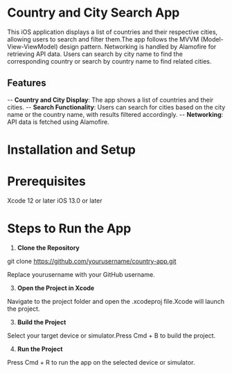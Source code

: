 # Country and City Search App
This iOS application displays a list of countries and their respective cities, allowing users to search and filter them.The app follows the MVVM (Model-View-ViewModel) design pattern. Networking is handled by Alamofire for retrieving API data. Users can search by city name to find the corresponding country or search by country name to find related cities.

## Features
-- **Country and City Display**: The app shows a list of countries and their cities.
-- **Search Functionality**: Users can search for cities based on the city name or the country name, with results filtered accordingly.
-- **Networking**: API data is fetched using Alamofire.

# Installation and Setup
# Prerequisites
Xcode 12 or later
iOS 13.0 or later

# Steps to Run the App

1. **Clone the Repository**
   
git clone https://github.com/yourusername/country-app.git

Replace yourusername with your GitHub username.

3. **Open the Project in Xcode**

Navigate to the project folder and open the .xcodeproj file.Xcode will launch the project.

3. **Build the Project**

Select your target device or simulator.Press Cmd + B to build the project.

4. **Run the Project**

Press Cmd + R to run the app on the selected device or simulator.
